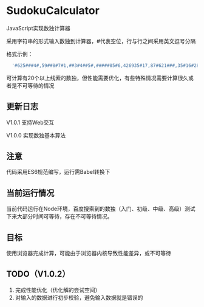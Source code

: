 # SudokuCalculator
JavaScript实现数独计算器

采用字符串的形式输入数独到计算器，#代表空位，行与行之间采用英文逗号分隔

格式示例：
```javascript
  '#625###4#,59##8#7#1,##3#4##5#,#####85#6,426935#17,87#621###,35#16#284,#48392175,2#7###3#9'
```

可计算有20个以上线索的数独，但性能需要优化，有些特殊情况需要计算很久或者是不可等待的情况

更新日志
---------
V1.0.1 支持Web交互

V1.0.0 实现数独基本算法

注意
---------
代码采用ES6规范编写，运行需Babel转换下

当前运行情况
--------
当前代码运行在Node环境，百度搜索到的数独（入门、初级、中级、高级）测试下来大部分时间可等待，存在不可等待情况。

目标
--------
使用浏览器完成计算，可能由于浏览器内核导致性能差异，或不可等待

TODO（V1.0.2）
---------
1. 完成性能优化（优化解的尝试空间）
2. 对输入的数据进行初步校验，避免输入数据就是错误的
